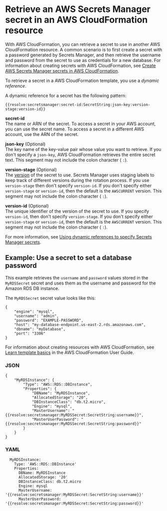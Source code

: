 # Retrieve an AWS Secrets Manager secret in an AWS CloudFormation resource<a name="cfn-example_reference-secret"></a>

With AWS CloudFormation, you can retrieve a secret to use in another AWS CloudFormation resource\. A common scenario is to first create a secret with a password generated by Secrets Manager, and then retrieve the username and password from the secret to use as credentials for a new database\. For information about creating secrets with AWS CloudFormation, see [Create AWS Secrets Manager secrets in AWS CloudFormation](cloudformation.md)\.

To retrieve a secret in a AWS CloudFormation template, you use a *dynamic reference*\. 

A dynamic reference for a secret has the following pattern:

```
{{resolve:secretsmanager:secret-id:SecretString:json-key:version-stage:version-id}}
```

**secret\-id**  
The name or ARN of the secret\. To access a secret in your AWS account, you can use the secret name\. To access a secret in a different AWS account, use the ARN of the secret\.

**json\-key** \(Optional\)  
The key name of the key\-value pair whose value you want to retrieve\. If you don't specify a `json-key`, AWS CloudFormation retrieves the entire secret text\. This segment may not include the colon character \( `:`\)\.

**version\-stage** \(Optional\)  
The [version](getting-started.md#term_version) of the secret to use\. Secrets Manager uses staging labels to keep track of different versions during the rotation process\. If you use `version-stage` then don't specify `version-id`\. If you don't specify either `version-stage` or `version-id`, then the default is the `AWSCURRENT` version\. This segment may not include the colon character \( `:`\)\.

**version\-id** \(Optional\)  
The unique identifier of the version of the secret to use\. If you specify `version-id`, then don't specify `version-stage`\. If you don't specify either `version-stage` or `version-id`, then the default is the `AWSCURRENT` version\. This segment may not include the colon character \( `:`\)\.

For more information, see [Using dynamic references to specify Secrets Manager secrets](https://docs.aws.amazon.com/AWSCloudFormation/latest/UserGuide/dynamic-references.html#dynamic-references-secretsmanager)\.

## Example: Use a secret to set a database password<a name="cfn-example_reference-secret-example"></a>

This example retrieves the `username` and `password` values stored in the `MyRDSSecret` secret and uses them as the username and password for the Amazon RDS DB instance\. 

The `MyRDSSecret` secret value looks like this:

```
{
    "engine": "mysql",
    "username": "admin",
    "password": "EXAMPLE-PASSWORD",
    "host": "my-database-endpoint.us-east-2.rds.amazonaws.com",
    "dbname": "myDatabase",
    "port": "3306"
}
```

For information about creating resources with AWS CloudFormation, see [Learn template basics](https://docs.aws.amazon.com/AWSCloudFormation/latest/UserGuide/gettingstarted.templatebasics.html) in the AWS CloudFormation User Guide\.

### JSON<a name="cfn-example_reference-secret.json"></a>

```
{
    "MyRDSInstance": {
        "Type": "AWS::RDS::DBInstance",
        "Properties": {
            "DBName": "MyRDSInstance",
            "AllocatedStorage": "20",
            "DBInstanceClass": "db.t2.micro",
            "Engine": "mysql",
            "MasterUsername": "{{resolve:secretsmanager:MyRDSSecret:SecretString:username}}",
            "MasterUserPassword": "{{resolve:secretsmanager:MyRDSSecret:SecretString:password}}"
        }
    }
}
```

### YAML<a name="cfn-example_reference-secret.yaml"></a>

```
  MyRDSInstance:
    Type: 'AWS::RDS::DBInstance'
    Properties:
      DBName: MyRDSInstance
      AllocatedStorage: '20'
      DBInstanceClass: db.t2.micro
      Engine: mysql
      MasterUsername: '{{resolve:secretsmanager:MyRDSSecret:SecretString:username}}'
      MasterUserPassword: '{{resolve:secretsmanager:MyRDSSecret:SecretString:password}}'
```